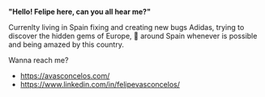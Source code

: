 **"Hello! Felipe here, can you all hear me?"**

Currenlty living in Spain fixing and creating new bugs Adidas, trying to discover the hidden gems of Europe, 🚗 around Spain whenever is possible and being amazed by this country.

Wanna reach me? 
- https://avasconcelos.com/
- https://www.linkedin.com/in/felipevasconcelos/
